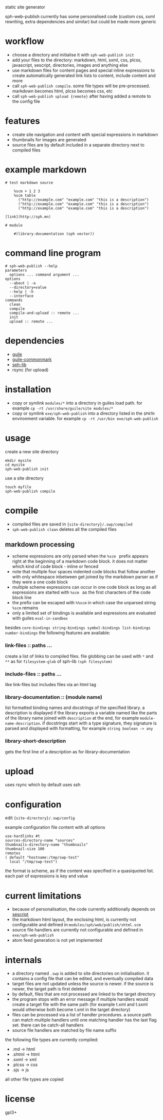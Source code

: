static site generator

sph-web-publish currently has some personalised code (custom css, sxml rewriting, extra dependencies and similar) but could be made more generic

# workflow
* choose a directory and initialise it with `sph-web-publish init`
* add your files to the directory: markdown, html, sxml, css, plcss, javascript, sescript, directories, images and anything else
* use markdown files for content pages and special inline expressions to create automatically generated link lists to content, include content and more
* call `sph-web-publish compile`. some file types will be pre-processed. markdown becomes html, plcss becomes css, etc
* call `sph-web-publish upload {remote}` after having added a remote to the config file

# features
* create site navigation and content with special expressions in markdown
* thumbnails for images are generated
* source files are by default included in a separate directory next to compiled files

# example markdown
```
# test markdown source

    %scm + 1 2 3
    %scm table
      ("http://example.com" "example.com" "this is a description")
      ("http://example.com" "example.com" "this is a description")
      ("http://example.com" "example.com" "this is a description")

[link](http://sph.mn)

# module

    #(library-documentation (sph vector))
```

# command line program
```
# sph-web-publish --help
parameters
  options ... command argument ...
options
  --about | -a
  --directory=value
  --help | -h
  --interface
commands
  clean
  compile
  compile-and-upload :: remote ...
  init
  upload :: remote ...
```

# dependencies
* [guile](https://www.gnu.org/software/guile/)
* [guile-commonmark](https://github.com/OrangeShark/guile-commonmark)
* [sph-lib](https://github.com/sph-mn/sph-lib)
* rsync (for upload)

# installation
* copy or symlink `modules/*` into a directory in guiles load path. for example `cp -rt /usr/share/guile/site modules/*`
* copy or symlink `exe/sph-web-publish` into a directory listed in the `$PATH` environment variable. for example `cp -rt /usr/bin exe/sph-web-publish`

# usage
create a new site directory
```
mkdir mysite
cd mysite
sph-web-publish init
```

use a site directory
```
touch myfile
sph-web-publish compile
```

# compile
* compiled files are saved in `{site-directory}/.swp/compiled`
* `sph-web-publish clean` deletes all the compiled files

## markdown processing
* scheme expressions are only parsed when the `%scm ` prefix appears right at the beginning of a markdown code block. it does not matter which kind of code block - inline or fenced
* note that multiple four spaces indented code blocks that follow another with only whitespace inbetween get joined by the markdown parser as if they were a one code block
* multiple scheme expressions can occur in one code block as long as all expressions are started with `%scm ` as the first characters of the code block line
* the prefix can be escaped with `%%scm` in which case the unparsed string `%scm` remains
* only a limited set of bindings is available and expressions are evaluated with guiles `eval-in-sandbox`

besides `core-bindings string-bindings symbol-bindings list-bindings number-bindings` the following features are available:

### link-files :: paths ...
create a list of links to compiled files. file globbing can be used with `*` and `**` as for `filesystem-glob` of sph-lib `(sph filesystem)`

### include-files :: paths ...
like link-files but includes files via an html <object> tag

### library-documentation :: (module name)
list formatted binding names and docstrings of the specified library.
a description is displayed if the library exports a variable named like the parts of the library name joined with `description` at the end, for example `module-name-description`.
if docstrings start with a type signature, they signature is parsed and displayed with formatting, for example `string boolean -> any`

### library-short-description
gets the first line of a description as for library-documentation

# upload
uses rsync which by default uses ssh

# configuration
edit `{site-directory}/.swp/config`

example configuration file content with all options
```
use-hardlinks #t
sources-directory-name "sources"
thumbnails-directory-name "thumbnails"
thumbnail-size 100
remotes
( default "hostname:/tmp/swp-test"
  local "/tmp/swp-test")
```

the format is scheme, as if the content was specified in a quasiquoted list. each pair of expressions is key and value

# current limitations
* because of personalisation, the code currently additionally depends on [sescript](https://github.com/sph-mn/sescript)
* the markdown html layout, the enclosing html, is currently not configurable and defined in `modules/sph/web/publish/shtml.scm`
* source file handlers are currently not configurable and defined in `exe/sph-web-publish`
* atom feed generation is not yet implemented

# internals
* a directory named `.swp` is added to site directories on initialisation. it contains a config file that can be edited, and eventually compiled data
* target files are not updated unless the source is newer. if the source is newer, the target path is first deleted
* by default, files that are not processed are linked to the target directory
* the program stops with an error message if multiple handlers would create a target file with the same path (for example t.xml and t.sxml would otherwise both become t.xml in the target directory)
* files can be processed via a list of handler procedures. a source path can match multiple handlers until one matching handler has the last flag set. there can be catch-all handlers
* source file handlers are matched by file name suffix

the following file types are currently compiled:
* .md -> html
* .shtml -> html
* .sxml -> xml
* .plcss -> css
* .sjs -> js

all other file types are copied

# license
gpl3+